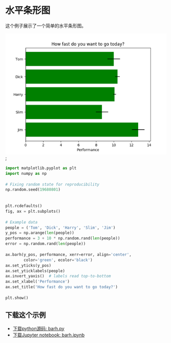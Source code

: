 # 水平条形图

这个例子展示了一个简单的水平条形图。

![堆积条形图示](/static/images/gallery/sphx_glr_barh_001.png);

```python
import matplotlib.pyplot as plt
import numpy as np

# Fixing random state for reproducibility
np.random.seed(19680801)


plt.rcdefaults()
fig, ax = plt.subplots()

# Example data
people = ('Tom', 'Dick', 'Harry', 'Slim', 'Jim')
y_pos = np.arange(len(people))
performance = 3 + 10 * np.random.rand(len(people))
error = np.random.rand(len(people))

ax.barh(y_pos, performance, xerr=error, align='center',
        color='green', ecolor='black')
ax.set_yticks(y_pos)
ax.set_yticklabels(people)
ax.invert_yaxis()  # labels read top-to-bottom
ax.set_xlabel('Performance')
ax.set_title('How fast do you want to go today?')

plt.show()
```

## 下载这个示例

- [下载python源码: barh.py](https://matplotlib.org/_downloads/barh.py)
- [下载Jupyter notebook: barh.ipynb](https://matplotlib.org/_downloads/barh.ipynb)